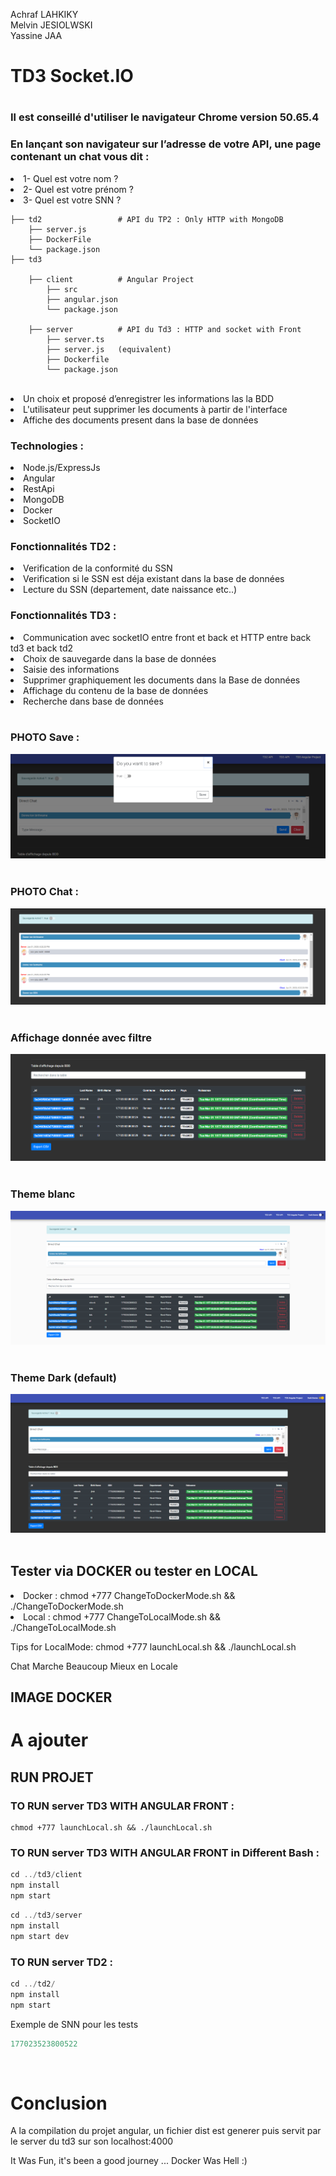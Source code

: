 <p>
Achraf LAHKIKY
<br>
Melvin JESIOLWSKI
<br>
Yassine JAA
</p>

<h1>TD3 Socket.IO<h1>

<h3>Il est conseillé d'utiliser le navigateur Chrome version  50.65.4 </h3>

<h3> En lançant son navigateur sur l’adresse de votre API, une page contenant un chat vous dit : </h3>

<li>1- Quel est votre nom ?</li>
<li>2- Quel est votre prénom ?</li>
<li>3- Quel est votre SNN ?</li>

    
    ├── td2                 # API du TP2 : Only HTTP with MongoDB
        ├── server.js           
        ├── DockerFile          
        └── package.json  
    ├── td3                 

        ├── client          # Angular Project 
            ├── src           
            ├── angular.json          
            └── package.json

        ├── server          # API du Td3 : HTTP and socket with Front
            ├── server.ts 
            ├── server.js   (equivalent)
            ├── Dockerfile         
            └── package.json          
                     
    
<br>

<li>Un choix et proposé d’enregistrer les informations las la BDD</li>
<li>L'utilisateur peut supprimer les documents à partir de l'interface</li>
<li>Affiche des documents present dans la base de données</li>

<h3> Technologies : </h3>

<li>Node.js/ExpressJs</li>
<li>Angular</li>
<li>RestApi</li>
<li>MongoDB</li>
<li>Docker</li>
<li>SocketIO</li>



<h3> Fonctionnalités TD2 : </h3>

<li>Verification de la conformité du SSN</li>
<li>Verification si le SSN est déja existant dans la base de données</li>
<li>Lecture du SSN (departement, date naissance etc..)</li>

<h3> Fonctionnalités TD3 : </h3>

<li>Communication avec socketIO entre front et back et HTTP entre back td3 et back td2 </li>
<li>Choix de sauvegarde dans la base de données</li>
<li>Saisie des informations</li>
<li>Supprimer graphiquement les documents dans la Base de données</li>
<li>Affichage du contenu de la base de données </li>
<li>Recherche dans base de données</li>

<br>
<h3>PHOTO Save : </h3>

![Alt text](./assets/dialog.PNG?raw=true "On Start")
<br></br>

<h3>PHOTO Chat : </h3>

![Alt text](./assets/Chat.PNG?raw=true "On Start")
<br></br>
<h3>Affichage donnée avec filtre </h3>

![Alt text](./assets/table.PNG?raw=true "On Start")
<br></br>

<h3>Theme blanc </h3>

![Alt text](./assets/whiteTheme.PNG?raw=true "On Start")
<br></br>

<h3>Theme Dark (default) </h3>

![Alt text](./assets/darkTheme.PNG?raw=true "On Start")
<br></br>

<h2> Tester via DOCKER ou tester en LOCAL  </h2>
    <li> Docker : chmod +777 ChangeToDockerMode.sh && ./ChangeToDockerMode.sh </li>
    <li> Local : chmod +777 ChangeToLocalMode.sh && ./ChangeToLocalMode.sh </li>
        <p> Tips for LocalMode: chmod +777 launchLocal.sh && ./launchLocal.sh</p>
        <p> Chat Marche Beaucoup Mieux en Locale </p>


<h2>IMAGE DOCKER</h2>

<H1>A ajouter</h1>

<h2>RUN PROJET </h2>
<h3> TO RUN server TD3 WITH ANGULAR FRONT  : </h3>

```
chmod +777 launchLocal.sh && ./launchLocal.sh 
```
<h3> TO RUN server TD3 WITH ANGULAR FRONT in Different Bash : </h3>

```javascript
cd ../td3/client   
npm install 
npm start
```

```javascript
cd ../td3/server 
npm install 
npm start dev 
```

<h3> TO RUN server TD2 : </h3>

```javascript
cd ../td2/ 
npm install 
npm start
```
<p>Exemple de SNN pour les tests</p>

```javascript
177023523800522
```


<br>
<h1> Conclusion  </h1>
<p> A la compilation du projet angular, un fichier dist est generer puis servit par le server du td3 sur son localhost:4000  </p>
<p> It Was Fun, it's been a good journey  ... Docker Was Hell :)  </p>
